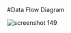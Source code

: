 #Data Flow Diagram

![screenshot 149](https://cloud.githubusercontent.com/assets/16803776/14131077/76cb4980-f5fd-11e5-90a3-2802934d1c5e.png)
